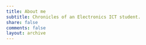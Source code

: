 ```yaml
---
title: About me
subtitle: Chronicles of an Electronics ICT student.
share: false
comments: false
layout: archive
---
```


